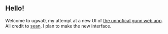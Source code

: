 ## Hello!
Welcome to ugwa0, my attempt at a new UI of [
the unnofical gunn web app](github.io/orbiit/gunn-web-app). All credit to [sean](github.com/sheeptester). I plan to make the new interface.
